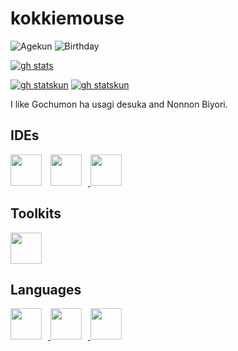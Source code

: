 # kokkiemouse
![Agekun](https://img.shields.io/badge/Age-15-00AEEF?style=popout-square)
![Birthday](https://img.shields.io/badge/Birthday-2/3-purple?style=popout-square)

[![gh stats](https://github-readme-stats.vercel.app/api?username=kokkiemouse&count_private=true&show_icons=true&theme=gotham)](https://github.com/kokkiemouse)

[![gh statskun](https://github-readme-stats.vercel.app/api/pin/?username=FascodeNet&repo=LUBS_F&theme=gotham)](https://github.com/FascodeNet/LUBS_F)
[![gh statskun](https://github-readme-stats.vercel.app/api/pin/?username=FascodeNet&repo=flast-gecko&theme=gotham)](https://github.com/FascodeNet/flast-gecko-nightly)

I like Gochumon ha usagi desuka and Nonnon Biyori.
## IDEs
<a href="https://code.visualstudio.com/insiders/">
<img style="padding-right:10px;" src="https://raw.githubusercontent.com/kokkiemouse/kokkiemouse/main/imgs/Visual_Studio_Code_Insiders_1.36_icon.svg" width="50px"></a>
<a href="https://visualstudio.microsoft.com/">
<img style="padding-right:10px;" src="https://raw.githubusercontent.com/kokkiemouse/kokkiemouse/main/imgs/BrandVisualStudioWin2019.svg" width=50px>
</a>
<a href="https://www.jetbrains.com/ja-jp/idea/">
<img src="https://raw.githubusercontent.com/kokkiemouse/kokkiemouse/main/imgs/IntelliJ_IDEA_Logo.svg" width=50px>
</a>

## Toolkits
<a href="https://www.qt.io/">
<img src="https://raw.githubusercontent.com/kokkiemouse/kokkiemouse/main/imgs/Qt_logo_2016.svg" width="50px"></a>


## Languages
<a href="https://isocpp.org/">
<img style="padding-right:10px;" src="https://raw.githubusercontent.com/kokkiemouse/kokkiemouse/main/imgs/ISO_C++_Logo.svg" height="50px">
</a>
<a href="https://www.oracle.com/java/">
<img style="padding-right:10px;" src="https://raw.githubusercontent.com/kokkiemouse/kokkiemouse/main/imgs/java-icon.svg" height="50px">
</a>
<a href="https://docs.microsoft.com/en-us/dotnet/csharp/">
<img style="padding-right:10px;" src="https://raw.githubusercontent.com/kokkiemouse/kokkiemouse/main/imgs/C_Sharp_logo.svg" height="50px"></a>
